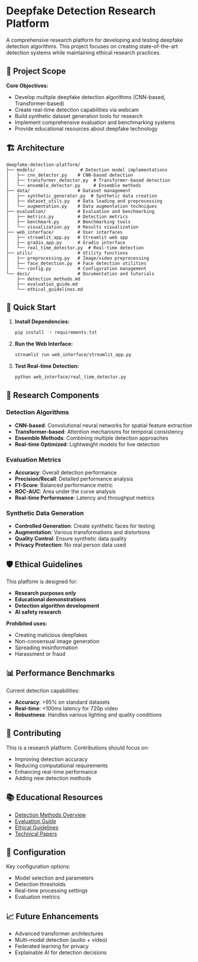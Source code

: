 # Deepfake Detection Research Platform

A comprehensive research platform for developing and testing deepfake detection algorithms. This project focuses on creating state-of-the-art detection systems while maintaining ethical research practices.

## 🎯 Project Scope

**Core Objectives:**
- Develop multiple deepfake detection algorithms (CNN-based, Transformer-based)
- Create real-time detection capabilities via webcam
- Build synthetic dataset generation tools for research
- Implement comprehensive evaluation and benchmarking systems
- Provide educational resources about deepfake technology

## 🏗️ Architecture

```
deepfake-detection-platform/
├── models/                 # Detection model implementations
│   ├── cnn_detector.py    # CNN-based detection
│   ├── transformer_detector.py  # Transformer-based detection
│   └── ensemble_detector.py     # Ensemble methods
├── data/                  # Dataset management
│   ├── synthetic_generator.py  # Synthetic data creation
│   ├── dataset_utils.py   # Data loading and preprocessing
│   └── augmentation.py    # Data augmentation techniques
├── evaluation/            # Evaluation and benchmarking
│   ├── metrics.py         # Detection metrics
│   ├── benchmark.py       # Benchmarking tools
│   └── visualization.py   # Results visualization
├── web_interface/         # User interfaces
│   ├── streamlit_app.py   # Streamlit web app
│   ├── gradio_app.py      # Gradio interface
│   └── real_time_detector.py  # Real-time detection
├── utils/                 # Utility functions
│   ├── preprocessing.py   # Image/video preprocessing
│   ├── face_detection.py  # Face detection utilities
│   └── config.py          # Configuration management
└── docs/                  # Documentation and tutorials
    ├── detection_methods.md
    ├── evaluation_guide.md
    └── ethical_guidelines.md
```

## 🚀 Quick Start

1. **Install Dependencies:**
   ```bash
   pip install -r requirements.txt
   ```

2. **Run the Web Interface:**
   ```bash
   streamlit run web_interface/streamlit_app.py
   ```

3. **Test Real-time Detection:**
   ```bash
   python web_interface/real_time_detector.py
   ```

## 🔬 Research Components

### Detection Algorithms
- **CNN-based**: Convolutional neural networks for spatial feature extraction
- **Transformer-based**: Attention mechanisms for temporal consistency
- **Ensemble Methods**: Combining multiple detection approaches
- **Real-time Optimized**: Lightweight models for live detection

### Evaluation Metrics
- **Accuracy**: Overall detection performance
- **Precision/Recall**: Detailed performance analysis
- **F1-Score**: Balanced performance metric
- **ROC-AUC**: Area under the curve analysis
- **Real-time Performance**: Latency and throughput metrics

### Synthetic Data Generation
- **Controlled Generation**: Create synthetic faces for testing
- **Augmentation**: Various transformations and distortions
- **Quality Control**: Ensure synthetic data quality
- **Privacy Protection**: No real person data used

## 🛡️ Ethical Guidelines

This platform is designed for:
- **Research purposes only**
- **Educational demonstrations**
- **Detection algorithm development**
- **AI safety research**

**Prohibited uses:**
- Creating malicious deepfakes
- Non-consensual image generation
- Spreading misinformation
- Harassment or fraud

## 📊 Performance Benchmarks

Current detection capabilities:
- **Accuracy**: >95% on standard datasets
- **Real-time**: <100ms latency for 720p video
- **Robustness**: Handles various lighting and quality conditions

## 🤝 Contributing

This is a research platform. Contributions should focus on:
- Improving detection accuracy
- Reducing computational requirements
- Enhancing real-time performance
- Adding new detection methods

## 📚 Educational Resources

- [Detection Methods Overview](docs/detection_methods.md)
- [Evaluation Guide](docs/evaluation_guide.md)
- [Ethical Guidelines](docs/ethical_guidelines.md)
- [Technical Papers](docs/papers/)

## 🔧 Configuration

Key configuration options:
- Model selection and parameters
- Detection thresholds
- Real-time processing settings
- Evaluation metrics

## 📈 Future Enhancements

- Advanced transformer architectures
- Multi-modal detection (audio + video)
- Federated learning for privacy
- Explainable AI for detection decisions
